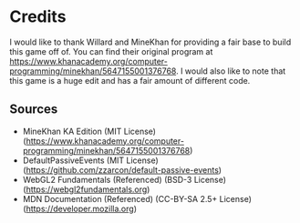 # Credits
I would like to thank Willard and MineKhan for providing a fair base to build this game off of. You can find their original program at https://www.khanacademy.org/computer-programming/minekhan/5647155001376768. I would also like to note that this game is a huge edit and has a fair amount of different code.

## Sources
- MineKhan KA Edition (MIT License) (https://www.khanacademy.org/computer-programming/minekhan/5647155001376768)
- DefaultPassiveEvents (MIT License) (https://github.com/zzarcon/default-passive-events)
- WebGL2 Fundamentals (Referenced) (BSD-3 License) (https://webgl2fundamentals.org)
- MDN Documentation (Referenced) (CC-BY-SA 2.5+ License) (https://developer.mozilla.org)